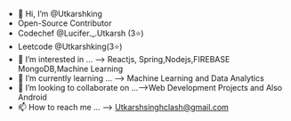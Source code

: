 - 👋 Hi, I’m @Utkarshking
- Open-Source Contributor
- Codechef @Lucifer._.Utkarsh (3⭐)
- Leetcode @Utkarshking(3⭐)
- 👀 I’m interested in ... --> Reactjs, Spring,Nodejs,FIREBASE MongoDB,Machine Learning
- 🌱 I’m currently learning ... --> Machine Learning and Data Analytics
- 💞️ I’m looking to collaborate on ...-->Web Development Projects and Also Android 
- 📫 How to reach me ... --> Utkarshsinghclash@gmail.com

<!---
Utkarshking/Utkarshking is a ✨ special ✨ repository because its `README.md` (this file) appears on your GitHub profile.
You can click the Preview link to take a look at your changes.
--->
